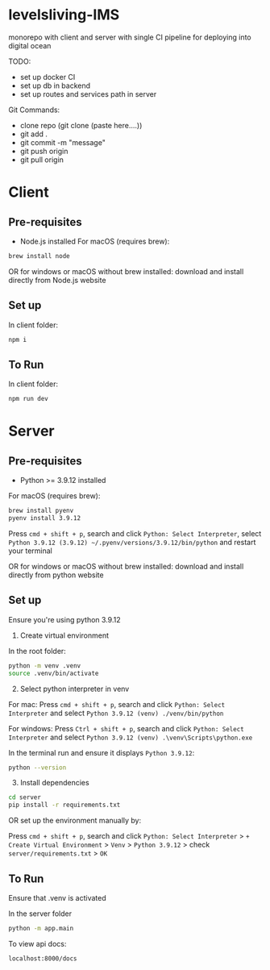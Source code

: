 # levelsliving-IMS
monorepo with client and server with single CI pipeline for deploying into digital ocean 

TODO:
- set up docker CI
- set up db in backend
- set up routes and services path in server

Git Commands:
- clone repo (git clone (paste here....))
- git add .
- git commit -m "message"
- git push origin
- git pull origin

# Client
## Pre-requisites
- Node.js installed
For macOS (requires brew):
```bash
brew install node
```
OR for windows or macOS without brew installed: download and install directly from Node.js website

## Set up
In client folder:

```bash
npm i
```

## To Run
In client folder:

```bash
npm run dev
```

# Server
## Pre-requisites
- Python >= 3.9.12 installed

For macOS (requires brew):
```bash
brew install pyenv
pyenv install 3.9.12
```
Press `cmd + shift + p`, search and click `Python: Select Interpreter`, select `Python 3.9.12 (3.9.12) ~/.pyenv/versions/3.9.12/bin/python` and restart your terminal

OR for windows or macOS without brew installed: download and install directly from python website

## Set up
Ensure you're using python 3.9.12

1. Create virtual environment

In the root folder:

```bash
python -m venv .venv 
source .venv/bin/activate
```

2. Select python interpreter in venv

For mac:
Press `cmd + shift + p`, search and click `Python: Select Interpreter` and select `Python 3.9.12 (venv) ./venv/bin/python`

For windows:
Press `Ctrl + shift + p`, search and click `Python: Select Interpreter` and select `Python 3.9.12 (venv) .\venv\Scripts\python.exe`

In the terminal run and ensure it displays `Python 3.9.12`:

```bash
python --version
```

3. Install dependencies

```bash
cd server              
pip install -r requirements.txt
```

OR set up the environment manually by:

Press `cmd + shift + p`, search and click `Python: Select Interpreter` > `+ Create Virtual Environment` > `Venv` > `Python 3.9.12` > check `server/requirements.txt` > `OK`

## To Run
Ensure that .venv is activated

In the server folder

```bash
python -m app.main
```

To view api docs:
```bash
localhost:8000/docs
```
